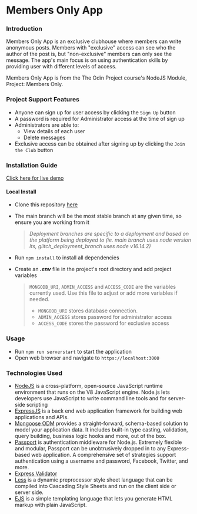 # Members Only App

### Introduction
Members Only App is an exclusive clubhouse where members can write anonymous posts. Members with "exclusive" access can see who the author of the post is, but "non-exclusive" members can only see the message. The app's main focus is on using authentication skills by providing user with different levels of access.

Members Only App is from the The Odin Project course's NodeJS Module, Project: Members Only. 

### Project Support Features
* Anyone can sign up for user access by clicking the `Sign Up` button
* A password is required for Administrator access at the time of sign up
* Administrators are able to:
  * View details of each user
  * Delete messages
* Exclusive access can be obtained after signing up by clicking the `Join the Club` button

### Installation Guide
[Click here for live demo](https://marked-sleet-ski.glitch.me)

#### Local Install
* Clone this repository [here](https://github.com/marefpceo/members-only)
* The main branch will be the most stable branch at any given time, so ensure you are working from it

  > *Deployment branches are specific to a deployment and based on the platform being deployed to (ie. main branch uses node version lts, glitch_deployment_branch uses node v16.14.2)*

* Run `npm install` to install all dependencies
* Create an ***.env*** file in the project's root directory and add project variables

  >`MONGODB_URI`, `ADMIN_ACCESS` and `ACCESS_CODE` are the variables currently used. Use this file to adjust or add more variables if needed.
  >
  >* `MONGODB_URI` stores database connection.
  >* `ADMIN_ACCESS` stores password for administrator access
  >* `ACCESS_CODE` stores the password for exclusive access

### Usage
* Run `npm run serverstart` to start the application
* Open web browser and navigate to `https://localhost:3000` 

### Technologies Used
* [NodeJS](https://www.nodejs.org/) is a cross-platform, open-source JavaScript runtime environment that runs on the V8 JavaScript engine. Node.js lets developers use JavaScript to write command line tools and for server-side scripting
* [ExpressJS](https://www.expressjs.org/) is a back end web application framework for building web applications and APIs.
* [Mongoose ODM](https://mongoosejs.com/) provides a straight-forward, schema-based solution to model your application data. It includes built-in type casting, validation, query building, business logic hooks and more, out of the box.
* [Passport](https://www.passportjs.org/) is authentication middleware for Node.js. Extremely flexible and modular, Passport can be unobtrusively dropped in to any Express-based web application. A comprehensive set of strategies support authentication using a username and password, Facebook, Twitter, and more.
* [Express Validator](https://express-validator.github.io/)
* [Less](https://lesscss.org/) is a dynamic preprocessor style sheet language that can be compiled into Cascading Style Sheets and run on the client side or server side. 
* [EJS](https://ejs.co/) is a simple templating language that lets you generate HTML markup with plain JavaScript. 